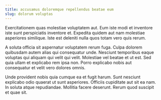 ```yaml
---
title: accusamus doloremque repellendus beatae eum
slug: dolorum voluptas
---
```


Exercitationem quas molestiae voluptatem aut. Eum iste modi et inventore iste sunt perspiciatis inventore et. Expedita quidem aut nam molestiae asperiores similique. Iste est deleniti nulla quos totam vero quis rerum.

A soluta officia sit aspernatur voluptatem rerum fuga. Culpa dolorem quibusdam autem alias qui consequatur unde. Nesciunt temporibus eaque voluptas qui aliquam qui velit qui velit. Molestiae vel beatae et ut est. Sed quia ullam et explicabo rem ipsa non. Porro explicabo nobis aut consequatur et velit vero dolores omnis.

Unde provident nobis quia cumque ea et fugit harum. Sunt nesciunt explicabo odio quaerat ut sunt asperiores. Officiis cupiditate aut sit ea nam. In soluta atque repudiandae. Mollitia facere deserunt. Rerum quod suscipit et quae sit.
